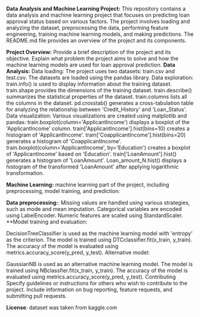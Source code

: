 **Data Analysis and Machine Learning Project:**
This repository contains a data analysis and machine learning project that focuses on predicting loan approval status based on various factors. The project involves loading and analyzing the dataset, preprocessing the data, performing feature engineering, training machine learning models, and making predictions. The README.md file provides an overview of the project and its components.

**Project Overview:**
Provide a brief description of the project and its objective. Explain what problem the project aims to solve and how the machine learning models are used for loan approval prediction.
**Data Analysis:**
   Data loading:
The project uses two datasets: train.csv and test.csv.
The datasets are loaded using the pandas library.
Data exploration:
train.info() is used to display information about the training dataset.
train.shape provides the dimensions of the training dataset.
train.describe() summarizes the statistical properties of the dataset.
train.columns lists all the columns in the dataset.
pd.crosstab() generates a cross-tabulation table for analyzing the relationship between 'Credit_History' and 'Loan_Status'.
Data visualization:
Various visualizations are created using matplotlib and pandas:
train.boxplot(column='ApplicantIncome') displays a boxplot of the 'ApplicantIncome' column.
train['ApplicantIncome'].hist(bins=10) creates a histogram of 'ApplicantIncome'.
train['CoapplicantIncome'].hist(bins=20) generates a histogram of 'CoapplicantIncome'.
train.boxplot(column='ApplicantIncome', by='Education') creates a boxplot of 'ApplicantIncome' based on 'Education'.
train['LoanAmount'].hist() generates a histogram of 'LoanAmount'.
Loan_amount_N.hist() displays a histogram of the transformed 'LoanAmount' after applying logarithmic transformation.

**Machine Learning:**
machine learning part of the project, including preprocessing, model training, and prediction:

  **Data preprocessing:**:
Missing values are handled using various strategies, such as mode and mean imputation.
Categorical variables are encoded using LabelEncoder.
Numeric features are scaled using StandardScaler.
  **Model training and evaluation:

DecisionTreeClassifier is used as the machine learning model with 'entropy' as the criterion.
The model is trained using DTCclassifier.fit(x_train, y_train).
The accuracy of the model is evaluated using metrics.accuracy_score(y_pred, y_test).
Alternative model:

GaussianNB is used as an alternative machine learning model.
The model is trained using NBclassfier.fit(x_train, y_train).
The accuracy of the model is evaluated using metrics.accuracy_score(y_pred, y_test).
Contributing
Specify guidelines or instructions for others who wish to contribute to the project. Include information on bug reporting, feature requests, and submitting pull requests.

**License**:
dataset was taken from kaggle.com
